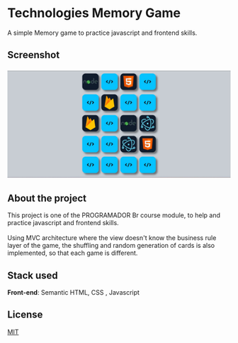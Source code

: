 # Technologies Memory Game

A simple Memory game to practice javascript and frontend skills.

## Screenshot

<h3 align="center">
  <img src="./assets/images/screenshot.jpg" />
</h3>

## About the project

This project is one of the PROGRAMADOR Br course module, to help and practice javascript and frontend skills.
<br><br>
Using MVC architecture where the view doesn't know the business rule layer of the game,
the shuffling and random generation of cards is also implemented, so that each game is different.

## Stack used

**Front-end**: Semantic HTML, CSS , Javascript

## License

[MIT](https://choosealicense.com/licenses/mit/)
